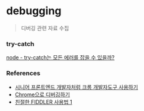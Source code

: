 # debugging

> 디버깅 관련 자료 수집

### try-catch

[node - try-catch는 모든 에러를 잡을 수 있을까?](https://programmingsummaries.tistory.com/375)

### References

- [시니어 프론트엔드 개발자처럼 크롬 개발자도구 사용하기](https://junwoo45.github.io/2020-07-28-chrome_devtools/?fbclid=IwAR0r2zsS4aJBwiqyYvdtGg4J6-ROv7MFwlxYBsGkWaES2qL6EhWDQi5pi8Q)
- [Chrome으로 디버깅하기](https://ko.javascript.info/debugging-chrome)
- [친절한 FIDDLER 사용법 1](https://hacktagon.github.io/nisam/webdebuger/%EC%B9%9C%EC%A0%88%ED%95%9C-Fiddler-%EC%82%AC%EC%9A%A9%EB%B2%95-1)
